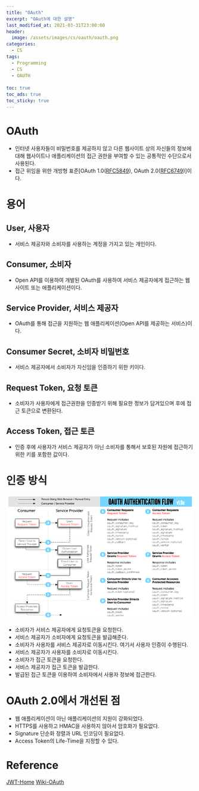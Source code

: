 ```yaml
---
title: "OAuth"
excerpt: "OAuth에 대한 설명"
last_modified_at: 2021-03-31T23:00:00
header:
  image: /assets/images/cs/oauth/oauth.png
categories:
  - CS
tags:
  - Programming
  - CS
  - OAUTH

toc: true
toc_ads: true
toc_sticky: true
---
```

# OAuth
- 인터넷 사용자들이 비밀번호를 제공하지 않고 다른 웹사이트 상의 자신들의 정보에 대해 웹사이트나 애플리케이션의 접근 권한을 부여할 수 있는 공통적인 수단으로서 사용된다.
- 접근 위임을 위한 개방형 표준[OAuth 1.0([RFC5849](https://tools.ietf.org/html/rfc5849)), OAuth 2.0([RFC6749](https://tools.ietf.org/html/rfc6749))]이다.

# 용어
## User, 사용자
- 서비스 제공자와 소비자를 사용하는 계정을 가지고 있는 개인이다.

## Consumer, 소비자
- Open API를 이용하여 개발된 OAuth를 사용하여 서비스 제공자에게 접근하는 웹사이트 또는 애플리케이션이다.

## Service Provider, 서비스 제공자
- OAuth를 통해 접근을 지원하는 웹 애플리케이션(Open API를 제공하는 서비스)이다.

## Consumer Secret, 소비자 비밀번호
- 서비스 제공자에서 소비자가 자신임을 인증하기 위한 키이다.

## Request Token, 요청 토큰
- 소비자가 사용자에게 접근권한을 인증받기 위해 필요한 정보가 담겨있으며 후에 접근 토큰으로 변환된다.

## Access Token, 접근 토큰
- 인증 후에 사용자가 서비스 제공자가 아닌 소비자를 통해서 보호된 자원에 접근하기 위한 키를 포함한 값이다.

# 인증 방식
![oauthDiagram](../../assets/images/cs/oauth/oauth-diagram.png)

- 소비자가 서비스 제공자에게 요청토큰을 요청한다.
- 서비스 제공자가 소비자에게 요청토큰을 발급해준다.
- 소비자가 사용자를 서비스 제공자로 이동시킨다. 여기서 사용자 인증이 수행된다.
- 서비스 제공자가 사용자를 소비자로 이동시킨다.
- 소비자가 접근 토큰을 요청한다.
- 서비스 제공자가 접근 토큰을 발급한다.
- 발급된 접근 토큰을 이용하여 소비자에서 사용자 정보에 접근한다.

# OAuth 2.0에서 개선된 점
- 웹 애플리케이션이 아닌 애플리케이션의 지원이 강화되었다.
- HTTPS를 사용하고 HMAC을 사용하지 않아서 암호화가 필요없다.
- Signature 단순화 정렬과 URL 인코딩이 필요없다.
- Access Token의 Life-Time을 지정할 수 있다.

# Reference
[JWT-Home](https://oauth.net/)
[Wiki-OAuth](https://en.wikipedia.org/wiki/OAuth)